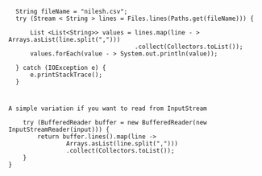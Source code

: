       String fileName = "nilesh.csv";
      try (Stream < String > lines = Files.lines(Paths.get(fileName))) {

          List <List<String>> values = lines.map(line - > Arrays.asList(line.split(",")))
                                       .collect(Collectors.toList());
          values.forEach(value - > System.out.println(value));

      } catch (IOException e) {
          e.printStackTrace();
      }

#

    A simple variation if you want to read from InputStream

        try (BufferedReader buffer = new BufferedReader(new InputStreamReader(input))) {
            return buffer.lines().map(line ->
                    Arrays.asList(line.split(",")))
                    .collect(Collectors.toList());
        }
    }
